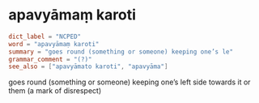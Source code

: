 # apavyāmaṃ karoti

``` toml
dict_label = "NCPED"
word = "apavyāmaṃ karoti"
summary = "goes round (something or someone) keeping one’s le"
grammar_comment = "(?)"
see_also = ["apavyāmato karoti", "apavyāma"]
```

goes round (something or someone) keeping one’s left side towards it or them (a mark of disrespect)

